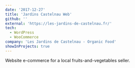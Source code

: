 ```yaml
---
date: '2017-12-27'
title: 'Jardins Castelnau Web'
github: ''
external: 'https://les-jardins-de-castelnau.fr/'
tech:
  - WordPress
  - WooCommerce
company: 'Les Jardins de Castelnau - Organic Food'
showInProjects: true
---
```


Website e-commerce for a local fruits-and-vegetables seller.
